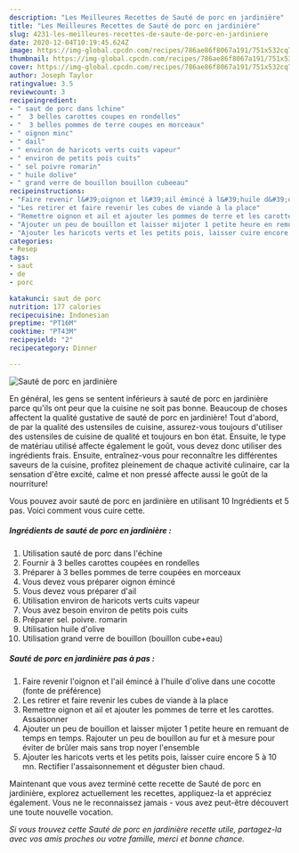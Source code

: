 ```yaml
---
description: "Les Meilleures Recettes de Sauté de porc en jardinière"
title: "Les Meilleures Recettes de Sauté de porc en jardinière"
slug: 4231-les-meilleures-recettes-de-saute-de-porc-en-jardiniere
date: 2020-12-04T10:19:45.624Z
image: https://img-global.cpcdn.com/recipes/786ae86f8067a191/751x532cq70/saute-de-porc-en-jardiniere-photo-principale-de-la-recette.jpg
thumbnail: https://img-global.cpcdn.com/recipes/786ae86f8067a191/751x532cq70/saute-de-porc-en-jardiniere-photo-principale-de-la-recette.jpg
cover: https://img-global.cpcdn.com/recipes/786ae86f8067a191/751x532cq70/saute-de-porc-en-jardiniere-photo-principale-de-la-recette.jpg
author: Joseph Taylor
ratingvalue: 3.5
reviewcount: 3
recipeingredient:
- " saut de porc dans lchine"
- "  3 belles carottes coupes en rondelles"
- "  3 belles pommes de terre coupes en morceaux"
- " oignon minc"
- " dail"
- " environ de haricots verts cuits vapeur"
- " environ de petits pois cuits"
- " sel poivre romarin"
- " huile dolive"
- " grand verre de bouillon bouillon cubeeau"
recipeinstructions:
- "Faire revenir l&#39;oignon et l&#39;ail émincé à l&#39;huile d&#39;olive dans une cocotte (fonte de préférence)"
- "Les retirer et faire revenir les cubes de viande à la place"
- "Remettre oignon et ail et ajouter les pommes de terre et les carottes. Assaisonner"
- "Ajouter un peu de bouillon et laisser mijoter 1 petite heure en remuant de temps en temps. Rajouter un peu de bouillon au fur et à mesure pour éviter de brûler mais sans trop noyer l&#39;ensemble"
- "Ajouter les haricots verts et les petits pois, laisser cuire encore 5 à 10 mn. Rectifier l&#39;assaisonnement et déguster bien chaud."
categories:
- Resep
tags:
- saut
- de
- porc

katakunci: saut de porc 
nutrition: 177 calories
recipecuisine: Indonesian
preptime: "PT16M"
cooktime: "PT43M"
recipeyield: "2"
recipecategory: Dinner

---
```



![Sauté de porc en jardinière](https://img-global.cpcdn.com/recipes/786ae86f8067a191/751x532cq70/saute-de-porc-en-jardiniere-photo-principale-de-la-recette.jpg)

En général, les gens se sentent inférieurs à sauté de porc en jardinière parce qu'ils ont peur que la cuisine ne soit pas bonne. Beaucoup de choses affectent la qualité gustative de sauté de porc en jardinière! Tout d'abord, de par la qualité des ustensiles de cuisine, assurez-vous toujours d'utiliser des ustensiles de cuisine de qualité et toujours en bon état. Ensuite, le type de matériau utilisé affecte également le goût, vous devez donc utiliser des ingrédients frais. Ensuite, entraînez-vous pour reconnaître les différentes saveurs de la cuisine, profitez pleinement de chaque activité culinaire, car la sensation d'être excité, calme et non pressé affecte aussi le goût de la nourriture!

<!--inarticleads1-->

Vous pouvez avoir sauté de porc en jardinière en utilisant 10 Ingrédients et 5 pas. Voici comment vous cuire cette.

##### Ingrédients de sauté de porc en jardinière :

1. Utilisation  sauté de porc dans l&#39;échine
1. Fournir  à 3 belles carottes coupées en rondelles
1. Préparer  à 3 belles pommes de terre coupées en morceaux
1. Vous devez vous préparer  oignon émincé
1. Vous devez vous préparer  d&#39;ail
1. Utilisation  environ de haricots verts cuits vapeur
1. Vous avez besoin  environ de petits pois cuits
1. Préparer  sel. poivre. romarin
1. Utilisation  huile d&#39;olive
1. Utilisation  grand verre de bouillon (bouillon cube+eau)




<!--inarticleads2-->

##### Sauté de porc en jardinière pas à pas :

1. Faire revenir l&#39;oignon et l&#39;ail émincé à l&#39;huile d&#39;olive dans une cocotte (fonte de préférence)
1. Les retirer et faire revenir les cubes de viande à la place
1. Remettre oignon et ail et ajouter les pommes de terre et les carottes. Assaisonner
1. Ajouter un peu de bouillon et laisser mijoter 1 petite heure en remuant de temps en temps. Rajouter un peu de bouillon au fur et à mesure pour éviter de brûler mais sans trop noyer l&#39;ensemble
1. Ajouter les haricots verts et les petits pois, laisser cuire encore 5 à 10 mn. Rectifier l&#39;assaisonnement et déguster bien chaud.




<!--inarticleads1-->

<p>
Maintenant que vous avez terminé cette recette de Sauté de porc en jardinière, explorez actuellement les recettes, appliquez-la et appréciez également. Vous ne le reconnaissez jamais - vous avez peut-être découvert une toute nouvelle vocation.
</p>

<p>
<i>Si vous trouvez cette Sauté de porc en jardinière recette utile, partagez-la avec vos amis proches ou votre famille, merci et bonne chance.</i>
</p>
